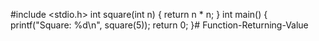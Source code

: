 #include <stdio.h>
int square(int n) {
    return n * n;
}
int main() {
    printf("Square: %d\n", square(5));
    return 0;
}# Function-Returning-Value
